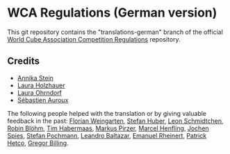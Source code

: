 WCA Regulations (German version)
================================

This git repository contains the "translations-german" branch of
the official [World Cube Association Competition Regulations](http://worldcubeassociation.org/regulations/) repository.

Credits
-------

* [Annika Stein](http://www.worldcubeassociation.org/results/p.php?i=2014STEI03) 
* [Laura Holzhauer](http://www.worldcubeassociation.org/results/p.php?i=2016HOLZ01)
* [Laura Ohrndorf](http://www.worldcubeassociation.org/results/p.php?i=2009OHRN01)
* [S&eacute;bastien Auroux](http://www.worldcubeassociation.org/results/p.php?i=2008AURO01)


The following people helped with the translation or by giving valuable feedback in the past:
[Florian Weingarten](http://www.worldcubeassociation.org/results/p.php?i=2007WEIN01), [Stefan Huber](http://www.worldcubeassociation.org/results/p.php?i=2007HUBE01), [Leon Schmidtchen](http://www.worldcubeassociation.org/results/p.php?i=2010SCHM01), [Robin Blöhm](http://www.worldcubeassociation.org/results/p.php?i=2008BLOH02), [Tim Habermaas](http://www.worldcubeassociation.org/results/p.php?i=2007HABE01), [Markus Pirzer](http://www.worldcubeassociation.org/results/p.php?i=2006PIRZ01), [Marcel Henfling](http://www.worldcubeassociation.org/results/p.php?i=2010HENF01), [Jochen Spies](http://www.worldcubeassociation.org/results/p.php?i=2010SPIE01), [Stefan Pochmann](http://www.worldcubeassociation.org/results/p.php?i=2003POCH01), [Leandro Baltazar](http://www.worldcubeassociation.org/results/p.php?i=2009BALT02), [Emanuel Rheinert](http://www.worldcubeassociation.org/results/p.php?i=2011RHEI01), [Patrick Hetco](http://www.worldcubeassociation.org/results/p.php?i=2011HETC01), [Gregor Billing](http://www.worldcubeassociation.org/results/p.php?i=2012BILL01).
